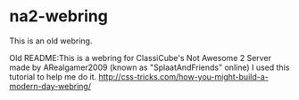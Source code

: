 # na2-webring


This is an old webring.

Old README:This is a webring for ClassiCube's Not Awesome 2 Server made by ARealgamer2009 (known as "SplaatAndFriends" online)
I used this tutorial to help me do it. http://css-tricks.com/how-you-might-build-a-modern-day-webring/
